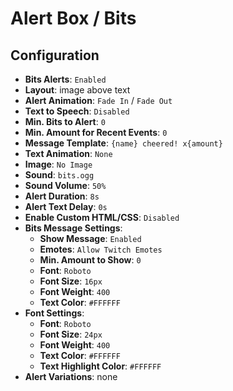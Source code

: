 # Alert Box / Bits

## Configuration

- **Bits Alerts**: `Enabled`
- **Layout**: image above text
- **Alert Animation**: `Fade In` / `Fade Out`
- **Text to Speech**: `Disabled`
- **Min. Bits to Alert**: `0`
- **Min. Amount for Recent Events**: `0`
- **Message Template**: `{name} cheered! x{amount}`
- **Text Animation**: `None`
- **Image**: `No Image`
- **Sound**: `bits.ogg`
- **Sound Volume**: `50%`
- **Alert Duration**: `8s`
- **Alert Text Delay**: `0s`
- **Enable Custom HTML/CSS**: `Disabled`
- **Bits Message Settings**:
  - **Show Message**: `Enabled`
  - **Emotes**: `Allow Twitch Emotes`
  - **Min. Amount to Show**: `0`
  - **Font**: `Roboto`
  - **Font Size**: `16px`
  - **Font Weight**: `400`
  - **Text Color**: `#FFFFFF`
- **Font Settings**:
  - **Font**: `Roboto`
  - **Font Size**: `24px`
  - **Font Weight**: `400`
  - **Text Color**: `#FFFFFF`
  - **Text Highlight Color**: `#FFFFFF`
- **Alert Variations**: none
